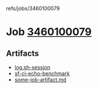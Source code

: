 refs/jobs/3460100079

# Job [3460100079](https://github.com/rokmoln/support-firecloud/runs/3460100079?check_suite_focus=true)

## Artifacts

* [log.sh-session](log.sh-session)
* [sf-ci-echo-benchmark](sf-ci-echo-benchmark)
* [some-job-artifact.md](some-job-artifact.md)

